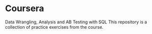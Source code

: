 # Coursera
Data Wrangling, Analysis and AB Testing with SQL
This repository is a collection of practice exercises from the course.

